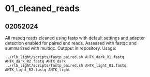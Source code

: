 # 01_cleaned_reads

## 02052024

All rnaseq reads cleaned using fastp with default settings and adapter detection enabled for paired end reads. Assessed with fastqc and summarized with multiqc. Outpput in repository.
Usage:
```
../rlb_light/scripts/fastp_paired.sh AHTK_dark_R1.fastq AHTK_dark_R2.fastq AHTK_dark
../rlb_light/scripts/fastp_paired.sh AHTK_light_R1.fastq AHTK_light_R2.fastq AHTK_light
```

